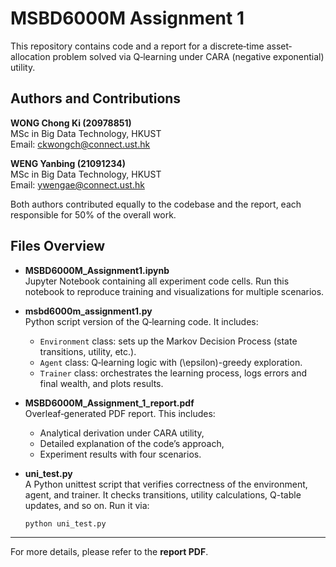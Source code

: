 
# MSBD6000M Assignment 1

This repository contains code and a report for a discrete‐time asset‐allocation problem solved via Q‐learning under CARA (negative exponential) utility.

## Authors and Contributions

**WONG Chong Ki (20978851)**  
MSc in Big Data Technology, HKUST  
Email: ckwongch@connect.ust.hk  

**WENG Yanbing (21091234)**  
MSc in Big Data Technology, HKUST  
Email: ywengae@connect.ust.hk  

Both authors contributed equally to the codebase and the report, each responsible for 50% of the overall work.

## Files Overview

- **MSBD6000M_Assignment1.ipynb**  
  Jupyter Notebook containing all experiment code cells. Run this notebook to reproduce training and visualizations for multiple scenarios.

- **msbd6000m_assignment1.py**  
  Python script version of the Q‐learning code. It includes:
  - `Environment` class: sets up the Markov Decision Process (state transitions, utility, etc.).
  - `Agent` class: Q‐learning logic with \(\epsilon\)-greedy exploration.
  - `Trainer` class: orchestrates the learning process, logs errors and final wealth, and plots results.

- **MSBD6000M_Assignment_1_report.pdf**  
  Overleaf‐generated PDF report. This includes:
  - Analytical derivation under CARA utility,
  - Detailed explanation of the code’s approach,
  - Experiment results with four scenarios.

- **uni_test.py**  
  A Python unittest script that verifies correctness of the environment, agent, and trainer. It checks transitions, utility calculations, Q-table updates, and so on. Run it via:
  ```bash
  python uni_test.py

---

For more details, please refer to the **report PDF**.
